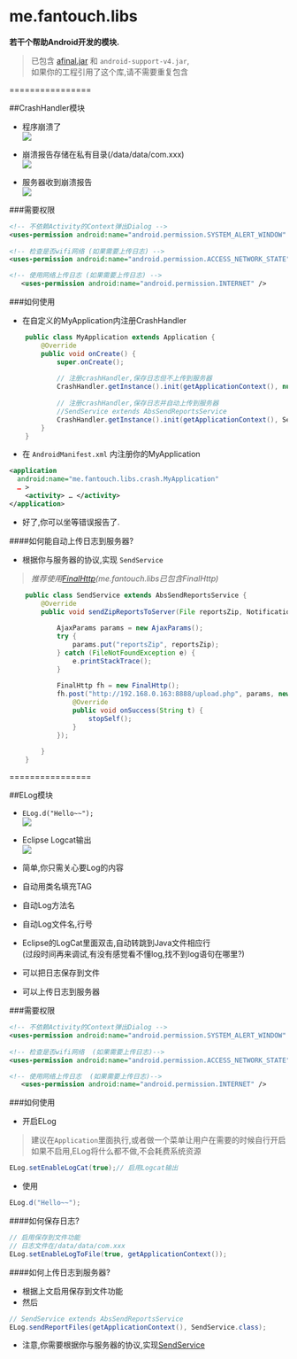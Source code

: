 me.fantouch.libs
================

**若干个帮助Android开发的模块.**    

>已包含 [afinal.jar](https://github.com/yangfuhai/afinal) 和 `android-support-v4.jar`,  
如果你的工程引用了这个库,请不需要重复包含

================  

##CrashHandler模块
* 程序崩溃了  
![](https://www.evernote.com/shard/s25/sh/4d01bbd4-c5df-4d90-a617-29e5ead4bfc2/e18af5ee47804638bcf9c4251b9639a9/res/6e307ff6-15bc-40ea-a3de-c0ebb05733af.jpg?resizeSmall&width=832)  

* 崩溃报告存储在私有目录(/data/data/com.xxx)  
![](https://www.evernote.com/shard/s25/sh/4d01bbd4-c5df-4d90-a617-29e5ead4bfc2/e18af5ee47804638bcf9c4251b9639a9/res/6cd49d87-8abb-4fa9-9fe4-e33920ef7bb9.jpg?resizeSmall&width=832)  

* 服务器收到崩溃报告  
![](https://www.evernote.com/shard/s25/sh/4d01bbd4-c5df-4d90-a617-29e5ead4bfc2/e18af5ee47804638bcf9c4251b9639a9/res/214cb2a3-eb44-41c0-8527-6536c7c302e9.jpg?resizeSmall&width=832)  

###需要权限  
```xml  
<!-- 不依赖Activity的Context弹出Dialog -->
<uses-permission android:name="android.permission.SYSTEM_ALERT_WINDOW" />
   
<!-- 检查是否wifi网络 (如果需要上传日志) -->
<uses-permission android:name="android.permission.ACCESS_NETWORK_STATE" />

<!-- 使用网络上传日志 (如果需要上传日志) -->
   <uses-permission android:name="android.permission.INTERNET" />
```
###如何使用  
* 在自定义的MyApplication内注册CrashHandler   

```java
    public class MyApplication extends Application {
        @Override
        public void onCreate() {
            super.onCreate();
    
            // 注册crashHandler,保存日志但不上传到服务器
            CrashHandler.getInstance().init(getApplicationContext(), null);
            
            // 注册crashHandler,保存日志并自动上传到服务器
            //SendService extends AbsSendReportsService
            CrashHandler.getInstance().init(getApplicationContext(), SendService.class);
        }
    }
```  

* 在 `AndroidManifest.xml` 内注册你的MyApplication   

```xml 
<application
  android:name="me.fantouch.libs.crash.MyApplication"
  … >
    <activity> … </activity>
</application>  
```

* 好了,你可以坐等错误报告了.  

####如何能自动上传日志到服务器?
* 根据你与服务器的协议,实现 `SendService`  
>*推荐使用[FinalHttp](https://github.com/yangfuhai/afinal)(me.fantouch.libs已包含FinalHttp)*  

```java
    public class SendService extends AbsSendReportsService {
        @Override
        public void sendZipReportsToServer(File reportsZip, NotificationHelper notificationHelper) {
            
            AjaxParams params = new AjaxParams();
            try {
                params.put("reportsZip", reportsZip);
            } catch (FileNotFoundException e) {
                e.printStackTrace();
            }
            
            FinalHttp fh = new FinalHttp();
            fh.post("http://192.168.0.163:8888/upload.php", params, new AjaxCallBack<String>() {
                @Override
                public void onSuccess(String t) {
                    stopSelf();
                }
            });
            
        } 
    }
```


================  

##ELog模块
* `ELog.d("Hello~~");`  
![](https://www.evernote.com/shard/s25/sh/4d01bbd4-c5df-4d90-a617-29e5ead4bfc2/e18af5ee47804638bcf9c4251b9639a9/res/39fdd19e-c607-4ad9-b80b-d169f5a979d7.png?resizeSmall&width=832)  

* Eclipse Logcat输出  
![](https://www.evernote.com/shard/s25/sh/4d01bbd4-c5df-4d90-a617-29e5ead4bfc2/e18af5ee47804638bcf9c4251b9639a9/res/e8f2016e-e8e8-46e1-8b23-3a21442fa75b.jpg?resizeSmall&width=832)  
 * 简单,你只需关心要Log的内容
 * 自动用类名填充TAG
 * 自动Log方法名
 * 自动Log文件名,行号
 * Eclipse的LogCat里面双击,自动转跳到Java文件相应行  
 (过段时间再来调试,有没有感觉看不懂log,找不到log语句在哪里?)
 * 可以把日志保存到文件
 * 可以上传日志到服务器  
 
###需要权限  

```xml  
<!-- 不依赖Activity的Context弹出Dialog -->
<uses-permission android:name="android.permission.SYSTEM_ALERT_WINDOW" />
   
<!-- 检查是否wifi网络  (如果需要上传日志)-->
<uses-permission android:name="android.permission.ACCESS_NETWORK_STATE" />

<!-- 使用网络上传日志  (如果需要上传日志)-->
   <uses-permission android:name="android.permission.INTERNET" />
```
###如何使用  

* 开启ELog  
 
>建议在`Application`里面执行,或者做一个菜单让用户在需要的时候自行开启  
如果不启用,ELog将什么都不做,不会耗费系统资源  

```java
ELog.setEnableLogCat(true);// 启用Logcat输出
```
* 使用    

```java
ELog.d("Hello~~");
```

####如何保存日志?  
```java
// 启用保存到文件功能
// 日志文件在/data/data/com.xxx
ELog.setEnableLogToFile(true, getApplicationContext());
```
####如何上传日志到服务器?  
* 根据上文启用保存到文件功能
* 然后  

```java
// SendService extends AbsSendReportsService
ELog.sendReportFiles(getApplicationContext(), SendService.class);
```

* 注意,你需要根据你与服务器的协议,实现[SendService](https://github.com/fantouch/me.fantouch.libs/edit/master/README.md#-3)


